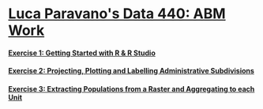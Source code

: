 # [Luca Paravano's Data 440: ABM Work](https://ly-paravano.github.io/ABM/)

#### [Exercise 1: Getting Started with R & R Studio](Exercise1.md)
#### [Exercise 2: Projecting, Plotting and Labelling Administrative Subdivisions](Exercise2.md)
#### [Exercise 3: Extracting Populations from a Raster and Aggregating to each Unit](Exercise3.md)
